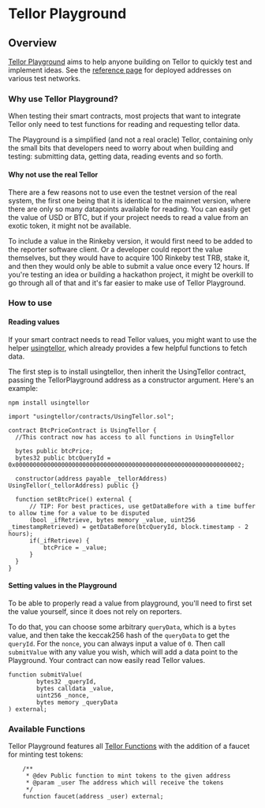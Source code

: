 # Tellor Playground

## Overview

[Tellor Playground](https://github.com/tellor-io/TellorPlayground) aims to help anyone building on Tellor to quickly test and implement ideas. See the [reference page](https://app.gitbook.com/s/tcQlo49FAqTaOimNOz0X/getting-data/using-tellor) for deployed addresses on various test networks.

### Why use Tellor Playground?

When testing their smart contracts, most projects that want to integrate Tellor only need to test functions for reading and requesting tellor data.

The Playground is a simplified (and not a real oracle) Tellor, containing only the small bits that developers need to worry about when building and testing: submitting data, getting data, reading events and so forth.

#### Why not use the real Tellor

There are a few reasons not to use even the testnet version of the real system, the first one being that it is identical to the mainnet version, where there are only so many datapoints available for reading. You can easily get the value of USD or BTC, but if your project needs to read a value from an exotic token, it might not be available.

To include a value in the Rinkeby version, it would first need to be added to the reporter software client. Or a developer could report the value themselves, but they would have to acquire 100 Rinkeby test TRB, stake it, and then they would only be able to submit a value once every 12 hours. If you're testing an idea or building a hackathon project, it might be overkill to go through all of that and it's far easier to make use of Tellor Playground.

### How to use

#### Reading values

If your smart contract needs to read Tellor values, you might want to use the helper [usingtellor](https://github.com/tellor-io/usingtellor), which already provides a few helpful functions to fetch data.

The first step is to install usingtellor, then inherit the UsingTellor contract, passing the TellorPlayground address as a constructor argument. Here's an example:

```
npm install usingtellor
```

```solidity
import "usingtellor/contracts/UsingTellor.sol";

contract BtcPriceContract is UsingTellor {
  //This contract now has access to all functions in UsingTellor

  bytes public btcPrice;
  bytes32 public btcQueryId = 0x0000000000000000000000000000000000000000000000000000000000000002;

  constructor(address payable _tellorAddress) UsingTellor(_tellorAddress) public {}

  function setBtcPrice() external {
      // TIP: For best practices, use getDataBefore with a time buffer to allow time for a value to be disputed
      (bool _ifRetrieve, bytes memory _value, uint256 _timestampRetrieved) = getDataBefore(btcQueryId, block.timestamp - 2 hours);
      if(_ifRetrieve) {
          btcPrice = _value;
      }
  }
}
```

#### Setting values in the Playground

To be able to properly read a value from playground, you'll need to first set the value yourself, since it does not rely on reporters.

To do that, you can choose some arbitrary `queryData`, which is a `bytes` value, and then take the keccak256 hash of the `queryData` to get the `queryId`. For the `nonce`, you can always input a value of `0`. Then call `submitValue` with any value you wish, which will add a data point to the Playground. Your contract can now easily read Tellor values.

```solidity
function submitValue(
        bytes32 _queryId,
        bytes calldata _value,
        uint256 _nonce,
        bytes memory _queryData
) external;
```

### Available Functions

Tellor Playground features all [Tellor Functions](../tellor-functions.md) with the addition of a faucet for minting test tokens:

```solidity
    /**
     * @dev Public function to mint tokens to the given address
     * @param _user The address which will receive the tokens
     */
    function faucet(address _user) external;
```
